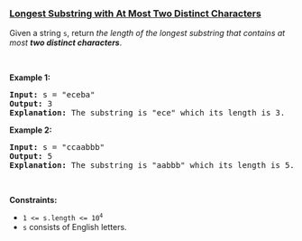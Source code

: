 ### [Longest Substring with At Most Two Distinct Characters](https://leetcode.com/problems/longest-substring-with-at-most-two-distinct-characters)

<p>Given a string <code>s</code>, return <em>the length of the longest substring that contains at most <strong>two distinct characters</strong></em>.</p>

<p>&nbsp;</p>
<p><strong>Example 1:</strong></p>

<pre>
<strong>Input:</strong> s = &quot;eceba&quot;
<strong>Output:</strong> 3
<strong>Explanation:</strong> The substring is &quot;ece&quot; which its length is 3.
</pre>

<p><strong>Example 2:</strong></p>

<pre>
<strong>Input:</strong> s = &quot;ccaabbb&quot;
<strong>Output:</strong> 5
<strong>Explanation:</strong> The substring is &quot;aabbb&quot; which its length is 5.
</pre>

<p>&nbsp;</p>
<p><strong>Constraints:</strong></p>

<ul>
	<li><code>1 &lt;= s.length &lt;= 10<sup>4</sup></code></li>
	<li><code>s</code> consists of English letters.</li>
</ul>
